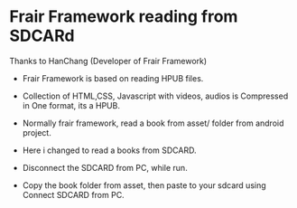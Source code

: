 Frair Framework reading from SDCARd
=================
Thanks to HanChang (Developer of Frair Framework)

* Frair Framework is based on reading HPUB files.

* Collection of HTML,CSS, Javascript with videos, audios is Compressed in One format, its a HPUB.

* Normally frair framework, read a book from asset/ folder from android project.

* Here i changed to read a books from SDCARD.

* Disconnect the SDCARD from PC, while run.

* Copy the book folder from asset, then paste to your sdcard using Connect SDCARD from PC.
